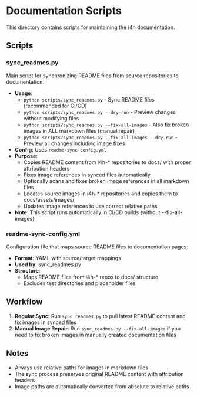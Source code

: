 # Documentation Scripts

This directory contains scripts for maintaining the i4h documentation.

## Scripts

### sync_readmes.py
Main script for synchronizing README files from source repositories to documentation.
- **Usage**: 
  - `python scripts/sync_readmes.py` - Sync README files (recommended for CI/CD)
  - `python scripts/sync_readmes.py --dry-run` - Preview changes without modifying files
  - `python scripts/sync_readmes.py --fix-all-images` - Also fix broken images in ALL markdown files (manual repair)
  - `python scripts/sync_readmes.py --fix-all-images --dry-run` - Preview all changes including image fixes
- **Config**: Uses `readme-sync-config.yml`
- **Purpose**: 
  - Copies README content from i4h-* repositories to docs/ with proper attribution headers
  - Fixes image references in synced files automatically
  - Optionally scans and fixes broken image references in all markdown files
  - Locates source images in i4h-* repositories and copies them to docs/assets/images/
  - Updates image references to use correct relative paths
- **Note**: This script runs automatically in CI/CD builds (without --fix-all-images)

### readme-sync-config.yml
Configuration file that maps source README files to documentation pages.
- **Format**: YAML with source/target mappings
- **Used by**: sync_readmes.py
- **Structure**:
  - Maps README files from i4h-* repos to docs/ structure
  - Excludes test directories and placeholder files

## Workflow

1. **Regular Sync**: Run `sync_readmes.py` to pull latest README content and fix images in synced files
2. **Manual Image Repair**: Run `sync_readmes.py --fix-all-images` if you need to fix broken images in manually created documentation files

## Notes

- Always use relative paths for images in markdown files
- The sync process preserves original README content with attribution headers
- Image paths are automatically converted from absolute to relative paths